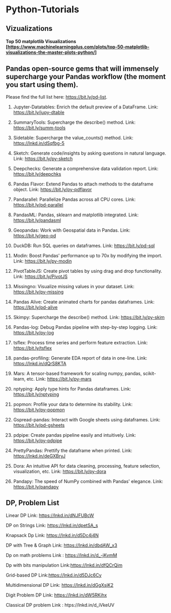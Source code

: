 # Python-Tutorials

## Vizualizations
#### Top 50 matplotlib Visualizations [https://www.machinelearningplus.com/plots/top-50-matplotlib-visualizations-the-master-plots-python/]

## Pandas open-source gems that will immensely supercharge your Pandas workflow (the moment you start using them).

Please find the full list here: https://bit.ly/pd-list.

1) Jupyter-Datatables: Enrich the default preview of a DataFrame.
Link: https://bit.ly/jupy-dtable

2) SummaryTools: Supercharge the describe() method.
Link: https://bit.ly/summ-tools

3) Sidetable: Supercharge the value_counts() method.
Link: https://lnkd.in/dSqfbg-5

4) Sketch: Generate code/insights by asking questions in natural language.
Link: https://bit.ly/py-sketch

5) Deepchecks: Generate a comprehensive data validation report.
Link: https://bit.ly/deepchks

6) Pandas Flavor: Extend Pandas to attach methods to the dataframe object.
Link: https://bit.ly/py-pdflavor

7) Pandarallel: Parallelize Pandas across all CPU cores.
Link: https://bit.ly/pd-parallel

8) PandasML: Pandas, sklearn and matplotlib integrated.
Link: https://bit.ly/pandasml

9) Geopandas: Work with Geospatial data in Pandas.
Link: https://bit.ly/geo-pd

10) DuckDB: Run SQL queries on dataframes.
Link: https://bit.ly/pd-sql

11) Modin: Boost Pandas' performance up to 70x by modifying the import.
Link: https://bit.ly/py-modin

12) PivotTableJS: Create pivot tables by using drag and drop functionality.
Link: https://bit.ly/PivotJS

13) Missingno: Visualize missing values in your dataset. 
Link: https://bit.ly/py-missing

14) Pandas Alive: Create animated charts for pandas dataframes.
Link: https://bit.ly/pd-alive

15) Skimpy: Supercharge the describe() method.
Link: https://bit.ly/py-skim

16) Pandas-log: Debug Pandas pipeline with step-by-step logging.
Link: https://bit.ly/py-log

17) tsflex: Process time series and perform feature extraction.
Link: https://bit.ly/tsflex

18) pandas-profiling: Generate EDA report of data in one-line.
Link: https://lnkd.in/dQrS8KTA

19) Mars: A tensor-based framework for scaling numpy, pandas, scikit-learn, etc.
Link: https://bit.ly/py-mars

20) nptyping: Apply type hints for Pandas dataframes.
Link: https://bit.ly/nptyping

21) popmon: Profile your data to determine its stability.
Link: https://bit.ly/py-popmon

22) Gspread-pandas: Interact with Google sheets using dataframes.
Link: https://bit.ly/pd-gsheets

23) pdpipe: Create pandas pipeline easily and intuitively.
Link: https://bit.ly/py-pdpipe

24) PrettyPandas: Prettify the dataframe when printed. 
Link: https://lnkd.in/deGXBryJ

25) Dora: An intuitive API for data cleaning, processing, feature selection, visualization, etc.
Link: https://bit.ly/py-dora

26) Pandapy: The speed of NumPy combined with Pandas' elegance.
Link: https://bit.ly/pandapy

##  DP, Problem List
Linear DP
Link: https://lnkd.in/dNJFUBcW

 DP on Strings 
Link: https://lnkd.in/dpetSA_s

 Knapsack Dp
Link: https://lnkd.in/d5Dc4j4N

 DP with Tree & Graph 
Link: https://lnkd.in/dbdAW_x3

 Dp on math problems
Link : https://lnkd.in/d_-jKvmM

 Dp with bits manipulation
Link:https://lnkd.in/dfQCrQim

 Grid-based DP 
Link:https://lnkd.in/d5DJc6Cy

 Multidimensional DP 
Link: https://lnkd.in/dGgXsjK2

 Digit Problem DP 
Link: https://lnkd.in/dW5RKihx

 Classical DP problem 
Link : htps://lnkd.in/d_iVkeUV

